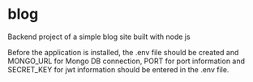 # blog
Backend project of a simple blog site built with node js

Before the application is installed, the .env file should be created and MONGO_URL for Mongo DB connection, PORT for port information and SECRET_KEY for jwt information should be entered in the .env file.
